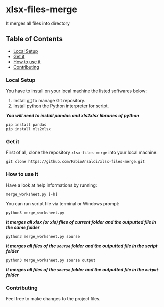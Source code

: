 # xlsx-files-merge
It merges all files into directory

## Table of Contents
- [Local Setup](#local-setup)
- [Get it](#get-it)
- [How to use it](#how-to-use-it)
- [Contributing](#contributing)

### Local Setup
You have to install on your local machine the listed softwares below:
1. Install [git](https://git-scm.com/) to manage Git repository.
2. Install [python](https://www.python.org/) the Python interpreter for script.

***You will need to install pandas and xls2xlsx libraries of python***
```shell
pip install pandas
pip install xls2xlsx
```

### Get it
First of all, clone the repository `xlsx-files-merge` into your local machine:

```shell
git clone https://github.com/FabioAnsaldi/xlsx-files-merge.git
```


### How to use it

Have a look at help informations by running:

```shell
merge_worksheet.py [-h]
```

You can run script file via terminal or Windows prompt:

```shell
python3 merge_worksheet.py
```
***It merges all xlsx (or xls) files of current folder and the outputted file in the same folder***

```shell
python3 merge_worksheet.py sourse
```
***It merges all files of the `sourse` folder and the outputted file in the script folder***


```shell
python3 merge_worksheet.py sourse output
```
***It merges all files of the `sourse` folder and the outputted file in the `output` folder***


### Contributing
Feel free to make changes to the project files.
